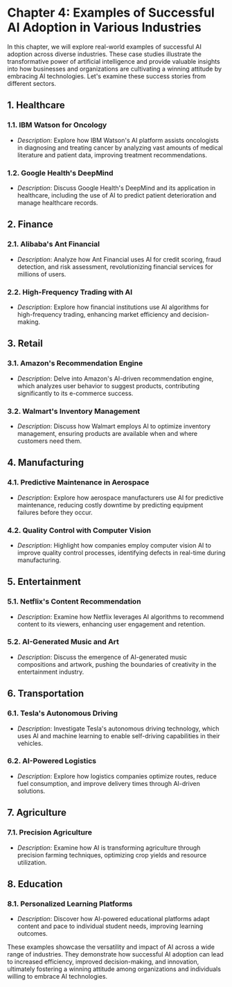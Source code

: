 Chapter 4: Examples of Successful AI Adoption in Various Industries
===================================================================

In this chapter, we will explore real-world examples of successful AI adoption across diverse industries. These case studies illustrate the transformative power of artificial intelligence and provide valuable insights into how businesses and organizations are cultivating a winning attitude by embracing AI technologies. Let's examine these success stories from different sectors.

**1. Healthcare**
-----------------

### 1.1. **IBM Watson for Oncology**

* *Description*: Explore how IBM Watson's AI platform assists oncologists in diagnosing and treating cancer by analyzing vast amounts of medical literature and patient data, improving treatment recommendations.

### 1.2. **Google Health's DeepMind**

* *Description*: Discuss Google Health's DeepMind and its application in healthcare, including the use of AI to predict patient deterioration and manage healthcare records.

**2. Finance**
--------------

### 2.1. **Alibaba's Ant Financial**

* *Description*: Analyze how Ant Financial uses AI for credit scoring, fraud detection, and risk assessment, revolutionizing financial services for millions of users.

### 2.2. **High-Frequency Trading with AI**

* *Description*: Explore how financial institutions use AI algorithms for high-frequency trading, enhancing market efficiency and decision-making.

**3. Retail**
-------------

### 3.1. **Amazon's Recommendation Engine**

* *Description*: Delve into Amazon's AI-driven recommendation engine, which analyzes user behavior to suggest products, contributing significantly to its e-commerce success.

### 3.2. **Walmart's Inventory Management**

* *Description*: Discuss how Walmart employs AI to optimize inventory management, ensuring products are available when and where customers need them.

**4. Manufacturing**
--------------------

### 4.1. **Predictive Maintenance in Aerospace**

* *Description*: Explore how aerospace manufacturers use AI for predictive maintenance, reducing costly downtime by predicting equipment failures before they occur.

### 4.2. **Quality Control with Computer Vision**

* *Description*: Highlight how companies employ computer vision AI to improve quality control processes, identifying defects in real-time during manufacturing.

**5. Entertainment**
--------------------

### 5.1. **Netflix's Content Recommendation**

* *Description*: Examine how Netflix leverages AI algorithms to recommend content to its viewers, enhancing user engagement and retention.

### 5.2. **AI-Generated Music and Art**

* *Description*: Discuss the emergence of AI-generated music compositions and artwork, pushing the boundaries of creativity in the entertainment industry.

**6. Transportation**
---------------------

### 6.1. **Tesla's Autonomous Driving**

* *Description*: Investigate Tesla's autonomous driving technology, which uses AI and machine learning to enable self-driving capabilities in their vehicles.

### 6.2. **AI-Powered Logistics**

* *Description*: Explore how logistics companies optimize routes, reduce fuel consumption, and improve delivery times through AI-driven solutions.

**7. Agriculture**
------------------

### 7.1. **Precision Agriculture**

* *Description*: Examine how AI is transforming agriculture through precision farming techniques, optimizing crop yields and resource utilization.

**8. Education**
----------------

### 8.1. **Personalized Learning Platforms**

* *Description*: Discover how AI-powered educational platforms adapt content and pace to individual student needs, improving learning outcomes.

These examples showcase the versatility and impact of AI across a wide range of industries. They demonstrate how successful AI adoption can lead to increased efficiency, improved decision-making, and innovation, ultimately fostering a winning attitude among organizations and individuals willing to embrace AI technologies.
